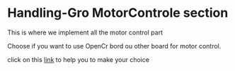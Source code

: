 # Handling-Gro MotorControle section

This is where we implement all the motor control part

Choose if you want to use OpenCr bord ou other board for motor control.

click on this [link](https://github.com/chameau5050/Handling-Gro/wiki/Motor-Control:-Choice-of-microcontroller) to help you to make your choice

